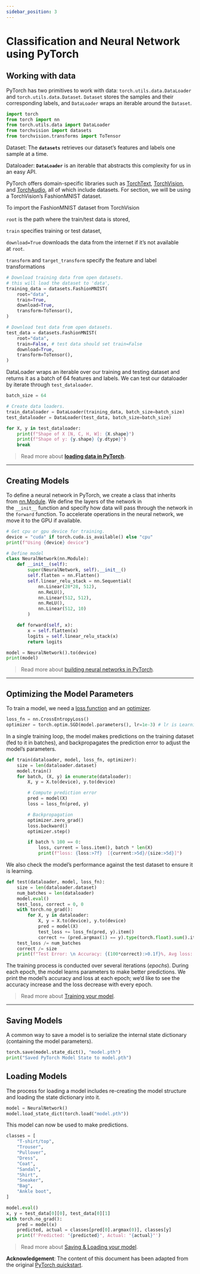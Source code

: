 ```yaml
---
sidebar_position: 3
---
```

# Classification and Neural Network using PyTorch

## Working with data

PyTorch has two primitives to work with data: `torch.utils.data.DataLoader` and `torch.utils.data.Dataset`. `Dataset` stores the samples and their corresponding labels, and `DataLoader` wraps an iterable around the `Dataset`.

```python
import torch
from torch import nn
from torch.utils.data import DataLoader
from torchvision import datasets
from torchvision.transforms import ToTensor
```

Dataset: The **`datasets`** retrieves our dataset’s features and labels one sample at a time.

Dataloader:  **`DataLoader`** is an iterable that abstracts this complexity for us in an easy API.

PyTorch offers domain-specific libraries such as [TorchText](https://pytorch.org/text/stable/index.html), [TorchVision](https://pytorch.org/vision/stable/index.html), and [TorchAudio](https://pytorch.org/audio/stable/index.html), all of which include datasets. For section, we will be using a TorchVision’s FashionMNIST dataset.

To import the FashionMNIST dataset from TorchVision 

`root` is the path where the train/test data is stored,

`train` specifies training or test dataset,

`download=True` downloads the data from the internet if it’s not available at `root`.

`transform` and `target_transform` specify the feature and label transformations

```python
# Download training data from open datasets. 
# this will load the dataset to 'data', 
training_data = datasets.FashionMNIST(
    root="data", 
    train=True, 
    download=True, 
    transform=ToTensor(),
)

# Download test data from open datasets.
test_data = datasets.FashionMNIST(
    root="data",
    train=False, # test data should set train=False
    download=True,
    transform=ToTensor(),
)
```

DataLoader wraps an iterable over our training and testing dataset and returns it as a batch of 64 features and labels. We can test our dataloader by iterate through `test_dataloader`.

```python
batch_size = 64

# Create data loaders.
train_dataloader = DataLoader(training_data, batch_size=batch_size)
test_dataloader = DataLoader(test_data, batch_size=batch_size)

for X, y in test_dataloader:
    print(f"Shape of X [N, C, H, W]: {X.shape}")
    print(f"Shape of y: {y.shape} {y.dtype}")
    break
```

> Read more about **[loading data in PyTorch](https://pytorch.org/tutorials/beginner/basics/data_tutorial.html).**
> 

---

## Creating Models

To define a neural network in PyTorch, we create a class that inherits from [nn.Module](https://pytorch.org/docs/stable/generated/torch.nn.Module.html). We define the layers of the network in the `__init__` function and specify how data will pass through the network in the `forward` function. To accelerate operations in the neural network, we move it to the GPU if available.

```python
# Get cpu or gpu device for training.
device = "cuda" if torch.cuda.is_available() else "cpu"
print(f"Using {device} device")

# Define model
class NeuralNetwork(nn.Module):
    def __init__(self):
        super(NeuralNetwork, self).__init__()
        self.flatten = nn.Flatten()
        self.linear_relu_stack = nn.Sequential(
            nn.Linear(28*28, 512),
            nn.ReLU(),
            nn.Linear(512, 512),
            nn.ReLU(),
            nn.Linear(512, 10)
        )

    def forward(self, x):
        x = self.flatten(x)
        logits = self.linear_relu_stack(x)
        return logits

model = NeuralNetwork().to(device)
print(model)
```

> Read more about [building neural networks in PyTorch](https://pytorch.org/tutorials/beginner/basics/buildmodel_tutorial.html).
> 

---

## **Optimizing the Model Parameters**

To train a model, we need a [loss function](https://pytorch.org/docs/stable/nn.html#loss-functions) and an [optimizer](https://pytorch.org/docs/stable/optim.html).

```python
loss_fn = nn.CrossEntropyLoss()
optimizer = torch.optim.SGD(model.parameters(), lr=1e-3) # lr is Learning Rate
```

In a single training loop, the model makes predictions on the training dataset (fed to it in batches), and backpropagates the prediction error to adjust the model’s parameters.

```python
def train(dataloader, model, loss_fn, optimizer):
    size = len(dataloader.dataset)
    model.train()
    for batch, (X, y) in enumerate(dataloader):
        X, y = X.to(device), y.to(device)

        # Compute prediction error
        pred = model(X)
        loss = loss_fn(pred, y)

        # Backpropagation
        optimizer.zero_grad()
        loss.backward()
        optimizer.step()

        if batch % 100 == 0:
            loss, current = loss.item(), batch * len(X)
            print(f"loss: {loss:>7f}  [{current:>5d}/{size:>5d}]")
```

We also check the model’s performance against the test dataset to ensure it is learning.

```python
def test(dataloader, model, loss_fn):
    size = len(dataloader.dataset)
    num_batches = len(dataloader)
    model.eval()
    test_loss, correct = 0, 0
    with torch.no_grad():
        for X, y in dataloader:
            X, y = X.to(device), y.to(device)
            pred = model(X)
            test_loss += loss_fn(pred, y).item()
            correct += (pred.argmax(1) == y).type(torch.float).sum().item()
    test_loss /= num_batches
    correct /= size
    print(f"Test Error: \n Accuracy: {(100*correct):>0.1f}%, Avg loss: {test_loss:>8f} \n")
```

The training process is conducted over several iterations (*epochs*). During each epoch, the model learns parameters to make better predictions. We print the model’s accuracy and loss at each epoch; we’d like to see the accuracy increase and the loss decrease with every epoch.

> Read more about [Training your model](https://pytorch.org/tutorials/beginner/basics/optimization_tutorial.html).
> 

---

## **Saving Models**

A common way to save a model is to serialize the internal state dictionary (containing the model parameters).

```python
torch.save(model.state_dict(), "model.pth")
print("Saved PyTorch Model State to model.pth")
```

## **Loading Models**

The process for loading a model includes re-creating the model structure and loading the state dictionary into it.

```python
model = NeuralNetwork()
model.load_state_dict(torch.load("model.pth"))
```

This model can now be used to make predictions.

```python
classes = [
    "T-shirt/top",
    "Trouser",
    "Pullover",
    "Dress",
    "Coat",
    "Sandal",
    "Shirt",
    "Sneaker",
    "Bag",
    "Ankle boot",
]

model.eval()
x, y = test_data[0][0], test_data[0][1]
with torch.no_grad():
    pred = model(x)
    predicted, actual = classes[pred[0].argmax(0)], classes[y]
    print(f'Predicted: "{predicted}", Actual: "{actual}"')
```

> Read more about [Saving & Loading your model](https://pytorch.org/tutorials/beginner/basics/saveloadrun_tutorial.html).
> 

**Acknowledgement**: The content of this document has been adapted from the original [PyTorch quickstart](https://pytorch.org/tutorials/beginner/basics/quickstart_tutorial.html).
